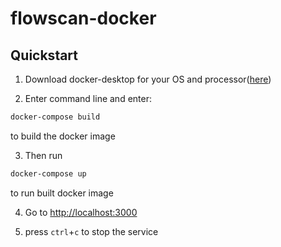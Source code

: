 # flowscan-docker

## Quickstart

1. Download docker-desktop for your OS and processor([here](https://docs.docker.com/desktop/))

2. Enter command line and enter:

```cmd
docker-compose build
```

to build the docker image

3. Then run

```cmd
docker-compose up
```

to run built docker image

4. Go to [http://localhost:3000](http://localhost:3000)

5. press `ctrl`+`c` to stop the service
